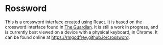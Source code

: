 # Rossword

This is a crossword interface created using React. It is based on the crossword interface found in [The Guardian](https://www.theguardian.com/crosswords). It is still a work in progress, and is currently best viewed on a device with a physical keyboard, in Chrome. It can be found online at <https://rmgodfrey.github.io/crossword>.
